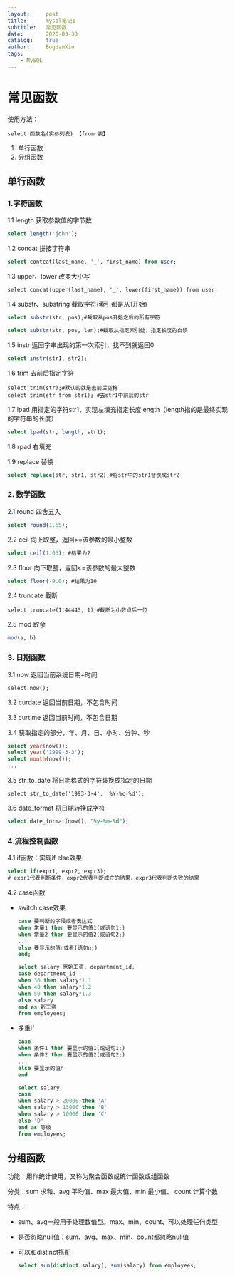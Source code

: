 ```yaml
---
layout:   	post
title:    	mysql笔记1
subtitle: 	常见函数
date:		2020-03-30
catalog: 	true
author:		BogdanXin
tags:
	- MySQL
---
```




# 常见函数

使用方法：

`select 函数名(实参列表) 【from 表】 ` 

1. 单行函数
2. 分组函数



## 单行函数

### 1.字符函数

1.1 length 获取参数值的字节数

```sql
select length('john');
```

1.2 concat 拼接字符串

```sql
select contcat(last_name, '_', first_name) from user;
```

1.3 upper、lower  改变大小写

```mysql
select concat(upper(last_name), '_', lower(first_name)) from user;
```

1.4 substr、substring 截取字符(索引都是从1开始)

```sql
select substr(str, pos);#截取从pos开始之后的所有字符

select substr(str, pos, len);#截取从指定索引处，指定长度的自读 
```

1.5 instr 返回字串出现的第一次索引，找不到就返回0 

```sql
select instr(str1, str2);
```

1.6 trim 去前后指定字符

```slq
select trim(str);#默认的就是去前后空格
select trim(str from str1); #去str1中前后的str
```

1.7 lpad 用指定的字符str1，实现左填充指定长度length（length指的是最终实现的字符串的长度）

```sql
select lpad(str, length, str1);
```

1.8 rpad 右填充

1.9 replace 替换

```sql
select replace(str, str1, str2);#将str中的str1替换成str2
```



### 2. 数学函数

2.1 round 四舍五入

```sql
select round(1.65);
```

2.2 ceil 向上取整，返回>=该参数的最小整数

```sql
select ceil(1.03); #结果为2
```

2.3 floor 向下取整，返回<=该参数的最大整数

```sql
select floor(-9.0); #结果为10
```

2.4 truncate  截断

```slq
select truncate(1.44443, 1);#截断为小数点后一位
```

2.5 mod 取余

```sql 
mod(a, b)
```



### 3. 日期函数

3.1 now 返回当前系统日期+时间

```slq
select now();
```

3.2 curdate 返回当前日期，不包含时间

3.3 curtime 返回当前时间，不包含日期

3.4 获取指定的部分，年、月、日、小时、分钟、秒

```sql
select year(now());
select year('1999-3-3');
select month(now());
...
```

3.5 str_to_date 将日期格式的字符装换成指定的日期

```slq
select str_to_date('1993-3-4', '%Y-%c-%d');
```

3.6 date_format 将日期转换成字符

```sql
select date_format(now(), "%y-%m-%d");
```



### 4.流程控制函数

4.1 if函数：实现if else效果

```sql
select if(expr1, expr2, expr3);
# expr1代表判断条件，expr2代表判断成立的结果，expr3代表判断失败的结果
```

4.2 case函数

* switch case效果

  ```sql
  case 要判断的字段或者表达式
  when 常量1 then 要显示的值1(或语句1;)
  when 常量2 then 要显示的值2(或语句2;)
  ...
  else 要显示的值n或者(语句n;)
  end;
  
  select salary 原始工资, department_id,
  case department_id
  when 30 then salary*1.1
  when 40 then salary*1.2
  when 50 then salary*1.3
  else salary
  end as 新工资
  from employees;
  ```

* 多重if

  ```sql
  case
  when 条件1 then 要显示的值1(或语句1;)
  when 条件2 then 要显示的值2(或语句2;)
  ...
  else 要显示的值n
  end
  
  select salary,
  case 
  when salary > 20000 then 'A'
  when salary > 15000 then 'B'
  when salary > 10000 then 'C'
  else 'D'
  end as 等级
  from employees;
  ```

  

## 分组函数

功能：用作统计使用，又称为聚合函数或统计函数或组函数

分类：sum 求和、avg 平均值、max 最大值、min 最小值、 count 计算个数

特点：

* sum、avg一般用于处理数值型。max、min、count、可以处理任何类型

* 是否忽略null值：sum、avg、max、min、count都忽略null值

* 可以和distinct搭配

  ```sql
  select sum(distinct salary), sum(salary) from employees;
  ```

